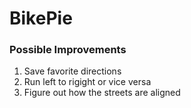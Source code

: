 # BikePie 
### Possible Improvements
1. Save favorite directions
2. Run left to rigight or vice versa
3. Figure out how the streets are aligned
